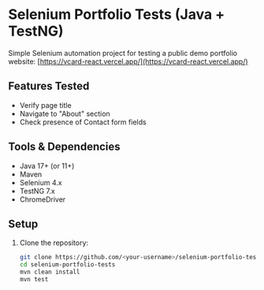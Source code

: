 # Selenium Portfolio Tests (Java + TestNG)

Simple Selenium automation project for testing a public demo portfolio website:
[https://vcard-react.vercel.app/](https://vcard-react.vercel.app/)

## Features Tested
- Verify page title
- Navigate to "About" section
- Check presence of Contact form fields

## Tools & Dependencies
- Java 17+ (or 11+)
- Maven
- Selenium 4.x
- TestNG 7.x
- ChromeDriver

## Setup
1. Clone the repository:
   ```bash
   git clone https://github.com/<your-username>/selenium-portfolio-tests.git
   cd selenium-portfolio-tests
   mvn clean install
   mvn test
